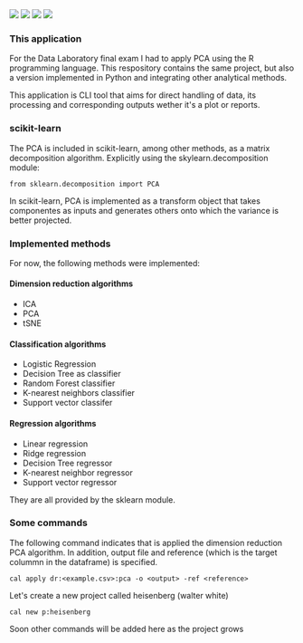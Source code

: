 <div>
  <img src="https://img.shields.io/github/last-commit/nahuelmol/datos_final"/>
  <img src="https://img.shields.io/github/languages/code-size/nahuelmol/datos_final"/>
  <img src="https://img.shields.io/github/languages/top/nahuelmol/datos_final"/>
  <img src="https://img.shields.io/github/languages/count/nahuelmol/datos_final"/>
</div>

### This application

For the Data Laboratory final exam I had to apply PCA using the R programming language.
This respository contains the same project, but also a version implemented in Python and integrating other analytical methods.

This application is CLI tool that aims for direct handling of data, its processing and corresponding outputs wether it's a plot or reports.

### scikit-learn
The PCA is included in scikit-learn, among other methods, as a matrix decomposition algorithm. Explicitly using the skylearn.decomposition module:

```
from sklearn.decomposition import PCA
```

In scikit-learn, PCA is implemented as a transform object that takes componentes as inputs and generates others onto which the variance is better projected.

### Implemented methods

For now, the following methods were implemented:

#### Dimension reduction algorithms
* ICA
* PCA
* tSNE

#### Classification algorithms
* Logistic Regression
* Decision Tree as classifier
* Random Forest classifier
* K-nearest neighbors classifier
* Support vector classifer

#### Regression algorithms
* Linear regression
* Ridge regression
* Decision Tree regressor
* K-nearest neighbor regressor
* Support vector regressor

They are all provided by the sklearn module.

### Some commands

The following command indicates that is applied the dimension reduction PCA algorithm. In addition, output file and reference (which is the target colummn in the dataframe) is specified.

```
cal apply dr:<example.csv>:pca -o <output> -ref <reference>
```

Let's create a new project called heisenberg (walter white)

```
cal new p:heisenberg
```

Soon other commands will be added here as the project grows
